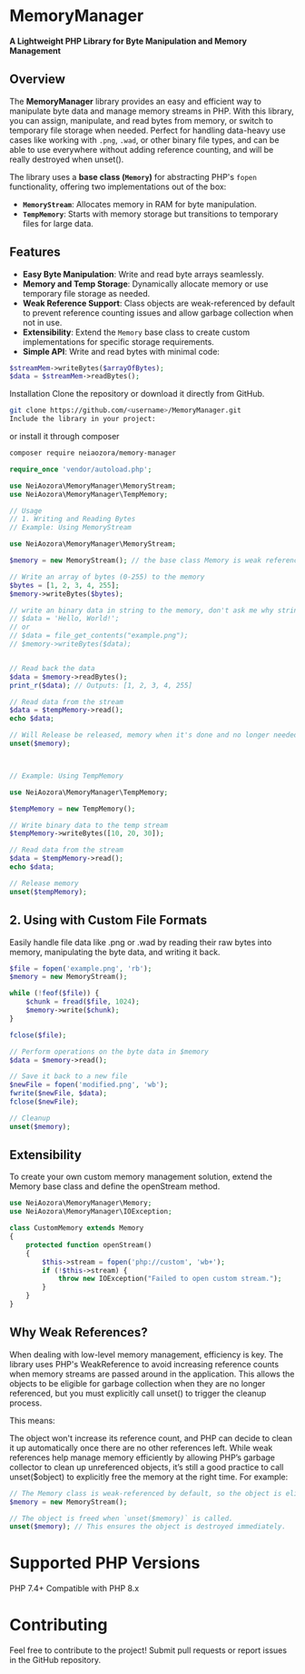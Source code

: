 # MemoryManager

**A Lightweight PHP Library for Byte Manipulation and Memory Management**

## Overview

The **MemoryManager** library provides an easy and efficient way to manipulate byte data and manage memory streams in PHP. With this library, you can assign, manipulate, and read bytes from memory, or switch to temporary file storage when needed. Perfect for handling data-heavy use cases like working with `.png`, `.wad`, or other binary file types, and can be able to use everywhere without adding reference counting, and will be really destroyed when unset().

The library uses a **base class (`Memory`)** for abstracting PHP's `fopen` functionality, offering two implementations out of the box:  
- **`MemoryStream`**: Allocates memory in RAM for byte manipulation.  
- **`TempMemory`**: Starts with memory storage but transitions to temporary files for large data.  

## Features

- **Easy Byte Manipulation**: Write and read byte arrays seamlessly.
- **Memory and Temp Storage**: Dynamically allocate memory or use temporary file storage as needed.
- **Weak Reference Support**: Class objects are weak-referenced by default to prevent reference counting issues and allow garbage collection when not in use.
- **Extensibility**: Extend the `Memory` base class to create custom implementations for specific storage requirements.
- **Simple API**: Write and read bytes with minimal code:
```php
$streamMem->writeBytes($arrayOfBytes);
$data = $streamMem->readBytes();
```

Installation
Clone the repository or download it directly from GitHub.

```bash
git clone https://github.com/<username>/MemoryManager.git
Include the library in your project:
```

or install it through composer

```bash
composer require neiaozora/memory-manager
```


```php
require_once 'vendor/autoload.php';

use NeiAozora\MemoryManager\MemoryStream;
use NeiAozora\MemoryManager\TempMemory;

// Usage
// 1. Writing and Reading Bytes
// Example: Using MemoryStream

use NeiAozora\MemoryManager\MemoryStream;

$memory = new MemoryStream(); // the base class Memory is weak referenced by default, so it will really be destroyed when unset()

// Write an array of bytes (0-255) to the memory
$bytes = [1, 2, 3, 4, 255];
$memory->writeBytes($bytes);

// write an binary data in string to the memory, don't ask me why string, ask php due to its quirks
// $data = 'Hello, World!';
// or 
// $data = file_get_contents("example.png");
// $memory->writeBytes($data);


// Read back the data
$data = $memory->readBytes();
print_r($data); // Outputs: [1, 2, 3, 4, 255]

// Read data from the stream
$data = $tempMemory->read();
echo $data;

// Will Release be released, memory when it's done and no longer needed
unset($memory);



// Example: Using TempMemory

use NeiAozora\MemoryManager\TempMemory;

$tempMemory = new TempMemory();

// Write binary data to the temp stream
$tempMemory->writeBytes([10, 20, 30]);

// Read data from the stream
$data = $tempMemory->read();
echo $data;

// Release memory
unset($tempMemory);
```

## 2. Using with Custom File Formats
Easily handle file data like .png or .wad by reading their raw bytes into memory, manipulating the byte data, and writing it back.

```php
$file = fopen('example.png', 'rb');
$memory = new MemoryStream();

while (!feof($file)) {
    $chunk = fread($file, 1024);
    $memory->write($chunk);
}

fclose($file);

// Perform operations on the byte data in $memory
$data = $memory->read();

// Save it back to a new file
$newFile = fopen('modified.png', 'wb');
fwrite($newFile, $data);
fclose($newFile);

// Cleanup
unset($memory);
```

## Extensibility
To create your own custom memory management solution, extend the Memory base class and define the openStream method.

```php
use NeiAozora\MemoryManager\Memory;
use NeiAozora\MemoryManager\IOException;

class CustomMemory extends Memory
{
    protected function openStream()
    {
        $this->stream = fopen('php://custom', 'wb+');
        if (!$this->stream) {
            throw new IOException("Failed to open custom stream.");
        }
    }
}
```
## Why Weak References?
When dealing with low-level memory management, efficiency is key. The library uses PHP's WeakReference to avoid increasing reference counts when memory streams are passed around in the application. This allows the objects to be eligible for garbage collection when they are no longer referenced, but you must explicitly call unset() to trigger the cleanup process.

This means:

The object won't increase its reference count, and PHP can decide to clean it up automatically once there are no other references left.
While weak references help manage memory efficiently by allowing PHP’s garbage collector to clean up unreferenced objects, it’s still a good practice to call unset($object) to explicitly free the memory at the right time.
For example:

```php
// The Memory class is weak-referenced by default, so the object is eligible for garbage collection.
$memory = new MemoryStream();

// The object is freed when `unset($memory)` is called.
unset($memory); // This ensures the object is destroyed immediately.
```

# Supported PHP Versions
PHP 7.4+
Compatible with PHP 8.x

# Contributing
Feel free to contribute to the project! Submit pull requests or report issues in the GitHub repository.
